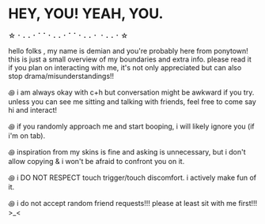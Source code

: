# HEY, YOU! YEAH, YOU.
☆ ⠂⠄⠄⠂⠁⠁⠂⠄⠄⠂⠁⠁⠂⠄⠄⠂ ⠂⠄⠄⠂☆

hello folks , my name is demian and you're probably here from ponytown!
this is just a small overview of my boundaries and extra info. please read it if you plan on interacting with me, it's not only appreciated but can also stop drama/misunderstandings!!

꩜ i am always okay with c+h but conversation might be awkward if you try. unless you can see me sitting and talking with friends, feel free to come say hi and interact!

꩜ if you randomly approach me and start booping, i will likely ignore you (if i'm on tab).

꩜ inspiration from my skins is fine and asking is unnecessary, but i don't allow copying & i won't be afraid to confront you on it.

꩜ i DO NOT RESPECT touch trigger/touch discomfort. i actively make fun of it.

꩜ i do not accept random friend requests!!! please at least sit with me first!!! >_<
